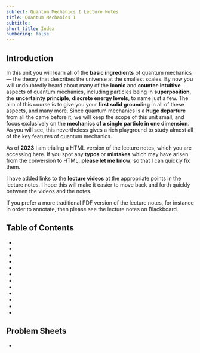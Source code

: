 ```yaml
---
subject: Quantum Mechanics I Lecture Notes
title: Quantum Mechanics I
subtitle:
short_title: Index
numbering: false
---
```


## Introduction

In this unit you will learn all of the **basic ingredients** of quantum mechanics — the theory that describes the universe at the smallest scales. By now you will undoubtedly heard about many of the **iconic** and **counter-intuitive** aspects of quantum mechanics, including particles being in **superposition**, the **uncertainty principle**, **discrete energy levels**, to name just a few. The aim of this course is to give you your **first solid grounding** in all of these aspects, and many more. Since quantum mechanics is a **huge departure** from all the came before it, we will keep the scope of this unit small, and focus exclusively on the **mechanics of a single particle in one dimension**. As you will see, this nevertheless gives a rich playground to study almost all of the key features of quantum mechanics. 

As of **2023** I am trialing a HTML version of the lecture notes, which you are accessing here. If you spot any **typos** or **mistakes** which may have arisen from the conversion to HTML, **please let me know**, so that I can quickly fix them. 

I have added links to the **lecture videos** at the appropriate points in the lecture notes. I hope this will make it easier to move back and forth quickly between the videos and the notes.

If you prefer a more traditional PDF version of the lecture notes, for instance in order to annotate, then please see the lecture notes on Blackboard.

## Table of Contents

- [](./01-background.md)
-  [](./02-basics.md)
-  [](./03-sep-TISE.md)
-  [](./04-free-particle.md)
-  [](./05-momentum.md)
-  [](./06-operators.md)
-  [](./07-comm-up.md)
-  [](./08-inf-square-well.md)
-  [](./09-inf-square-well-dyn.md)
-  [](./10-finite-square-well.md)
-  [](./11-harmonic-oscillator.md)
-  [](./12-scattering.md)

## Problem Sheets

- [](./PS7.md)

